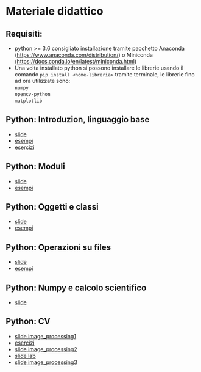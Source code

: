 # Materiale didattico

## Requisiti:
 * python >= 3.6 consigliato installazione tramite pacchetto Anaconda (https://www.anaconda.com/distribution/) o Miniconda (https://docs.conda.io/en/latest/miniconda.html)
 * Una volta installato python si possono installare le librerie usando il comando `pip install <nome-libreria>` tramite terminale, le librerie fino ad ora utilizzate sono:  
 `numpy`  
 `opencv-python`  
 `matplotlib`

## Python: Introduzion, linguaggio base
  * [slide](http://aimagelab.ing.unimo.it/files/ifoa/python/T3-python_intro.pdf)
  * [esempi](http://aimagelab.ing.unimo.it/files/ifoa/python/T3-esempi.zip)
  * [esercizi](http://aimagelab.ing.unimo.it/files/ifoa/python/T3-esercizi.zip)
  
## Python: Moduli
* [slide](http://aimagelab.ing.unimo.it/files/ifoa/python/T7-Python_moduli.pdf)
* [esempi](http://aimagelab.ing.unimo.it/files/ifoa/python/T7-Python-Moduli.zip)

## Python: Oggetti e classi
* [slide](http://aimagelab.ing.unimo.it/files/ifoa/python/T8-Python-oggetti.pdf)
* [esempi](http://aimagelab.ing.unimo.it/files/ifoa/python/T8-Python-oggetti.zip)

## Python: Operazioni su files
* [slide](http://aimagelab.ing.unimo.it/files/ifoa/python/T11-Python-file.pdf)
* [esempi](http://aimagelab.ing.unimo.it/files/ifoa/python/T11-Python-file.zip)

## Python: Numpy e calcolo scientifico
* [slide](http://aimagelab.ing.unimo.it/files/ifoa/python/PyA9-python_scientific_.pdf)

## Python: CV
* [slide image_processing1](http://aimagelab.ing.unimo.it/files/ifoa/python/2.VCS2019_Image_processing_1.pdf)
* [esercizi](http://aimagelab.ing.unimo.it/files/ifoa/python/esercizi_cv.zip)
* [slide image_processing2](http://aimagelab.ing.unimo.it/files/ifoa/python/3.VCS2019_image_processing_2_Filtering.pdf)
* [slide lab](http://aimagelab.ing.unimo.it/files/ifoa/python/Lab_01.pptx.pdf)
* [slide image_processing3](http://aimagelab.ing.unimo.it/files/ifoa/python/4.VCS2019_image_processing_3_edges.pdf)
<!---
* [soluzioni](http://aimagelab.ing.unimo.it/files/ifoa/python/soluzioni_cv.zip)
-->

